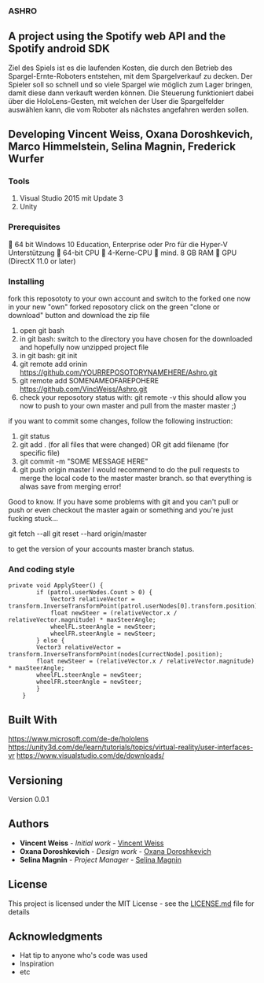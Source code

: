 ### ASHRO

## A project using the Spotify web API and the Spotify android SDK
Ziel des Spiels ist es die laufenden Kosten, die durch den Betrieb des Spargel-Ernte-Roboters entstehen, 
mit dem Spargelverkauf zu decken. Der Spieler soll so schnell und so viele Spargel wie möglich zum Lager bringen, 
damit diese dann verkauft werden können. Die Steuerung funktioniert dabei über die HoloLens-Gesten, mit welchen der 
User die Spargelfelder auswählen kann, die vom Roboter als nächstes angefahren werden sollen.

## Developing Vincent Weiss, Oxana Doroshkevich, Marco Himmelstein, Selina Magnin, Frederick Wurfer

### Tools

1. Visual Studio 2015 mit Update 3
2. Unity

### Prerequisites
	64 bit Windows 10 Education, Enterprise oder Pro für die Hyper-V Unterstützung
	64-bit CPU
	4-Kerne-CPU
	mind. 8 GB RAM
	GPU (DirectX 11.0 or later)

### Installing

fork this reposototy to your own account and switch to the forked one
now in your new "own" forked reposotory click on the green "clone or download" button and download the zip file
1. open git bash
2. in git bash: switch to the directory you have chosen for the downloaded and hopefully now unzipped project file
3. in git bash: git init
4. git remote add orinin https://github.com/YOURREPOSOTORYNAMEHERE/Ashro.git
5. git remote add SOMENAMEOFAREPOHERE https://github.com/VincWeiss/Ashro.git
6. check your reposotory status with: git remote -v
this should allow you now to push to your own master and pull from the master master ;)

if you want to commit some changes, follow the following instruction:

1. git status
2. git add . (for all files that were changed) OR git add filename (for specific file)
3. git commit -m "SOME MESSAGE HERE"
4. git push origin master
I would recommend to do the pull requests to merge the local code to the master master branch. so that everything is alwas save from merging error!

Good to know. If you have some problems with git and you can't pull or push or even checkout the master again or something and you're just fucking stuck...

git fetch --all
git reset --hard origin/master

to get the version of your accounts master branch status.

### And coding style

``` The Car Engine
private void ApplySteer() {
        if (patrol.userNodes.Count > 0) {
            Vector3 relativeVector = transform.InverseTransformPoint(patrol.userNodes[0].transform.position);
            float newSteer = (relativeVector.x / relativeVector.magnitude) * maxSteerAngle;
            wheelFL.steerAngle = newSteer;
            wheelFR.steerAngle = newSteer;
        } else {
        Vector3 relativeVector = transform.InverseTransformPoint(nodes[currectNode].position);
        float newSteer = (relativeVector.x / relativeVector.magnitude) * maxSteerAngle;
        wheelFL.steerAngle = newSteer;
        wheelFR.steerAngle = newSteer;
        }
    }
```

## Built With

https://www.microsoft.com/de-de/hololens
https://unity3d.com/de/learn/tutorials/topics/virtual-reality/user-interfaces-vr
https://www.visualstudio.com/de/downloads/

## Versioning

Version 0.0.1

## Authors

* **Vincent Weiss** - *Initial work* - [Vincent Weiss](https://github.com/VincWeiss)
* **Oxana Doroshkevich** - *Design work* - [Oxana Doroshkevich](https://github.com/OxanaDoroshkevich)
* **Selina Magnin** - *Project Manager* - [Selina Magnin](https://github.com/SelToTheIna)

## License

This project is licensed under the MIT License - see the [LICENSE.md](LICENSE.md) file for details

## Acknowledgments

* Hat tip to anyone who's code was used
* Inspiration
* etc
